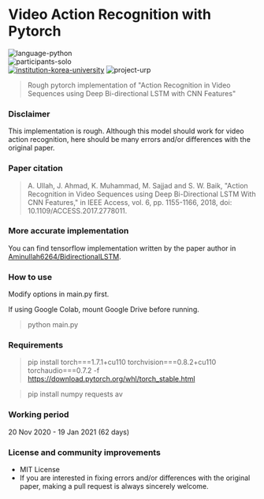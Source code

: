 # Video Action Recognition with Pytorch

![language-python][language-python]
<br>
![participants-solo][participants-solo]
<br>
[![institution-korea-university][korea-university-image]][korea-university-cs-url]
![project-urp][project-urp]

> Rough pytorch implementation of "Action Recognition in Video Sequences using Deep Bi-directional LSTM with CNN Features"

### Disclaimer

This implementation is rough. Although this model should work for video action recognition, here should be many errors and/or differences with the original paper.

### Paper citation

> A. Ullah, J. Ahmad, K. Muhammad, M. Sajjad and S. W. Baik, "Action Recognition in Video Sequences using Deep Bi-Directional LSTM With CNN Features," in IEEE Access, vol. 6, pp. 1155-1166, 2018, doi: 10.1109/ACCESS.2017.2778011.

### More accurate implementation

You can find tensorflow implementation written by the paper author in [Aminullah6264/BidirectionalLSTM](https://github.com/Aminullah6264/BidirectionalLSTM/).

### How to use

Modify options in main.py first.

If using Google Colab, mount Google Drive before running.

> python main.py

### Requirements

> pip install torch===1.7.1+cu110 torchvision===0.8.2+cu110 torchaudio===0.7.2 -f https://download.pytorch.org/whl/torch_stable.html

> pip install numpy requests av

### Working period

20 Nov 2020 - 19 Jan 2021 (62 days)

### License and community improvements

  * MIT License
  * If you are interested in fixing errors and/or differences with the original paper, making a pull request is always sincerely welcome.

<!-- Image definitions -->
[korea-university-image]: https://img.shields.io/badge/Institution-Korea%20University-red
[korea-university-cs-url]: http://cs.korea.ac.kr
[project-urp]: https://img.shields.io/badge/Project-URP-00355f
[language-python]: https://img.shields.io/badge/Language-Python-orange
[participants-solo]: https://img.shields.io/badge/Participants-Solo%20Project-7aa3cc
